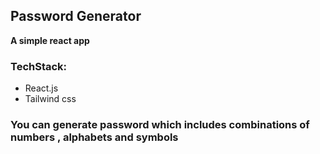 ## Password Generator  
**A simple react app**

### TechStack:  
* React.js
* Tailwind css  

### You can generate password which includes combinations of numbers , alphabets and symbols


